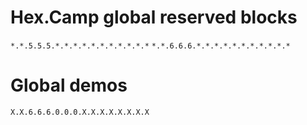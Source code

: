 # Hex.Camp global reserved blocks

`*.*.5.5.5.*.*.*.*.*.*.*.*.*.*.*`
`*.*.6.6.6.*.*.*.*.*.*.*.*.*.*.*`

# Global demos

`X.X.6.6.6.0.0.0.X.X.X.X.X.X.X.X`


